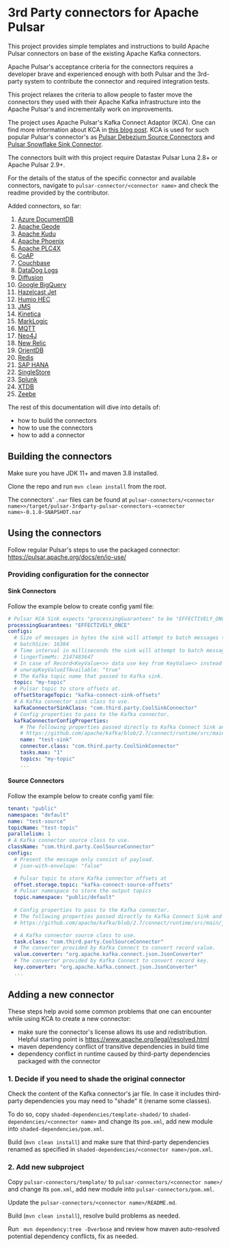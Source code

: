 # 3rd Party connectors for Apache Pulsar

This project provides simple templates and instructions to build Apache Pulsar connectors on base of the
existing Apache Kafka connectors. 

Apache Pulsar's acceptance criteria for the connectors requires a developer brave and experienced enough 
with both Pulsar and the 3rd-party system to contribute the connector and required integration tests.

This project relaxes the criteria to allow people to faster move the connectors 
they used with their Apache Kafka infrastructure into the Apache Pulsar's and incrementally work on improvements.

The project uses Apache Pulsar's Kafka Connect Adaptor (KCA). One can find more information about KCA in 
[this blog post](https://www.datastax.com/blog/simplify-migrating-kafka-to-pulsar-kafka-connect-support).
KCA is used for such popular Pulsar's connector's as 
[Pulsar Debezium Source Connectors](https://github.com/apache/pulsar/tree/master/pulsar-io/debezium) and
[Pulsar Snowflake Sink Connector](https://github.com/datastax/snowflake-connector).

The connectors built with this project require Datastax Pulsar Luna 2.8+ or Apache Pulsar 2.9+. 

For the details of the status of the specific connector and available connectors, navigate to 
`pulsar-connector/<connector name>` and check the readme provided by the contributor.

Added connectors, so far:

1. [Azure DocumentDB](pulsar-connectors/azure-documentdb)
2. [Apache Geode](pulsar-connectors/geode)
3. [Apache Kudu](pulsar-connectors/kudu)
4. [Apache Phoenix](pulsar-connectors/phoenix)
5. [Apache PLC4X](pulsar-connectors/plc4x)
6. [CoAP](pulsar-connectors/coap)
7. [Couchbase](pulsar-connectors/couchbase)
8. [DataDog Logs](pulsar-connectors/datadog)
9. [Diffusion](pulsar-connectors/diffusion)
10. [Google BigQuery](pulsar-connectors/bigquery)
11. [Hazelcast Jet](pulsar-connectors/hazelcast)
12. [Humio HEC](pulsar-connectors/humio)
13. [JMS](pulsar-connectors/jms)
14. [Kinetica](pulsar-connectors/kinetica)
15. [MarkLogic](pulsar-connectors/marklogic)
16. [MQTT](pulsar-connectors/mqtt)
17. [Neo4J](pulsar-connectors/neo4j)
18. [New Relic](pulsar-connectors/newrelic)
19. [OrientDB](pulsar-connectors/orientdb)
20. [Redis](pulsar-connectors/redis)
21. [SAP HANA](pulsar-connectors/sap-hana)
22. [SingleStore](pulsar-connectors/singlestore)
23. [Splunk](pulsar-connectors/splunk)
24. [XTDB](pulsar-connectors/xtdb)
25. [Zeebe](pulsar-connectors/zeebe)

The rest of this documentation will dive into details of:
* how to build the connectors
* how to use the connectors
* how to add a connector

## Building the connectors

Make sure you have JDK 11+ and maven 3.8 installed.

Clone the repo and run `mvn clean install` from the root. 

The connectors' `.nar` files can be found at `pulsar-connectors/<connector name>>/target/pulsar-3rdparty-pulsar-connectors-<connector name>-0.1.0-SNAPSHOT.nar`

## Using the connectors

Follow regular Pulsar's steps to use the packaged connector: https://pulsar.apache.org/docs/en/io-use/ 

### Providing configuration for the connector

#### Sink Connectors

Follow the example below to create config yaml file: 

```yaml
# Pulsar KCA Sink expects "processingGuarantees" to be "EFFECTIVELY_ONCE"`
processingGuarantees: "EFFECTIVELY_ONCE"
configs:
  # Size of messages in bytes the sink will attempt to batch messages together before flush.
  # batchSize: 16384
  # Time interval in milliseconds the sink will attempt to batch messages together before flush.
  # lingerTimeMs: 2147483647
  # In case of Record<KeyValue<>> data use key from KeyValue<> instead of one from Record.
  # unwrapKeyValueIfAvailable: "true"
  # The Kafka topic name that passed to Kafka sink.
  topic: "my-topic"
  # Pulsar topic to store offsets at.
  offsetStorageTopic: "kafka-connect-sink-offsets"
  # A Kafka connector sink class to use.
  kafkaConnectorSinkClass: "com.third.party.CoolSinkConnector"
  # Config properties to pass to the Kafka connector.
  kafkaConnectorConfigProperties:
    # The following properties passed directly to Kafka Connect Sink and defined by it or by
    # https://github.com/apache/kafka/blob/2.7/connect/runtime/src/main/java/org/apache/kafka/connect/runtime/ConnectorConfig.java
    name: "test-sink"
    connector.class: "com.third.party.CoolSinkConnector"
    tasks.max: "1"
    topics: "my-topic"
    ...
```

#### Source Connectors

Follow the example below to create config yaml file:

```yaml
tenant: "public"
namespace: "default"
name: "test-source"
topicName: "test-topic"
parallelism: 1
# A Kafka connector source class to use.
className: "com.third.party.CoolSourceConnector"
configs:
  # Present the message only consist of payload.
  # json-with-envelope: "false"

  # Pulsar topic to store Kafka connector offsets at
  offset.storage.topic: "kafka-connect-source-offsets"
  # Pulsar namespace to store the output topics
  topic.namespace: "public/default"
  
  # Config properties to pass to the Kafka connector.
  # The following properties passed directly to Kafka Connect Sink and defined by it or by
  # https://github.com/apache/kafka/blob/2.7/connect/runtime/src/main/java/org/apache/kafka/connect/runtime/ConnectorConfig.java

  # A Kafka connector source class to use.
  task.class: "com.third.party.CoolSourceConnector"
  # The converter provided by Kafka Connect to convert record value.
  value.converter: "org.apache.kafka.connect.json.JsonConverter"
  # The converter provided by Kafka Connect to convert record key.
  key.converter: "org.apache.kafka.connect.json.JsonConverter"
  ...
```

## Adding a new connector

These steps help avoid some common problems that one can encounter while using KCA to create a new connector:
* make sure the connector's license allows its use and redistribution. Helpful starting point is https://www.apache.org/legal/resolved.html
* maven dependency conflict of transitive dependencies in build time 
* dependency conflict in runtime caused by third-party dependencies packaged with the connector 

### 1. Decide if you need to shade the original connector

Check the content of the Kafka connector's jar file. In case it includes third-party dependencies 
you may need to "shade" it (rename some classes).

To do so, copy `shaded-dependencies/template-shaded/` to `shaded-dependencies/<connector name>` 
and change its `pom.xml`, add new module into `shaded-dependencies/pom.xml`.

Build (`mvn clean install`) and make sure that third-party dependencies renamed as specified 
in `shaded-dependencies/<connector name>/pom.xml`.

### 2. Add new subproject

Copy `pulsar-connectors/template/` to `pulsar-connectors/<connector name>/` and change its `pom.xml`,
add new module into `pulsar-connectors/pom.xml`.

Update the `pulsar-connectors/<connector name>/README.md`.

Build (`mvn clean install`), resolve build problems as needed. 

Run ` mvn dependency:tree -Dverbose` and review how maven auto-resolved potential dependency conflicts, fix as needed.

